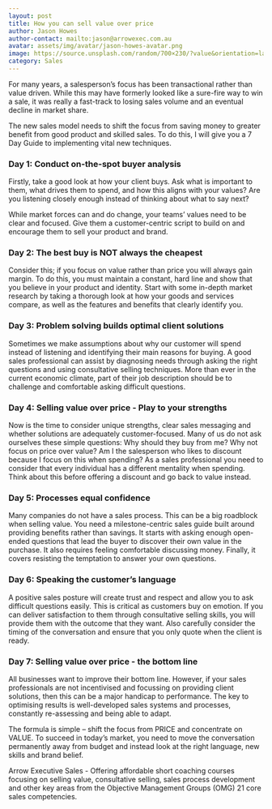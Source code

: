 ```yaml
---
layout: post
title: How you can sell value over price
author: Jason Howes
author-contact: mailto:jason@arrowexec.com.au
avatar: assets/img/avatar/jason-howes-avatar.png
image: https://source.unsplash.com/random/700×230/?value&orientation=landscape
category: Sales
---
```

For many years, a salesperson’s focus has been transactional rather than value driven. While this may have formerly looked like a sure-fire way to win a sale, it was really a fast-track to losing sales volume and an eventual decline in market share. 

The new sales model needs to shift the focus from saving money to greater benefit from good product and skilled sales. To do this, I will give you a 7 Day Guide to implementing vital new techniques. 

### Day 1: Conduct on-the-spot buyer analysis 

Firstly, take a good look at how your client buys. Ask what is important to them, what drives them to spend, and how this aligns with your values? Are you listening closely enough instead of thinking about what to say next?

While market forces can and do change, your teams’ values need to be clear and focused. Give them a customer-centric script to build on and encourage them to sell your product and brand.

### Day 2: The best buy is NOT always the cheapest 

Consider this; if you focus on value rather than price you will always gain margin. To do this, you must maintain a constant, hard line and show that you believe in your product and identity. Start with some in-depth market research by taking a thorough look at how your goods and services compare, as well as the features and benefits that clearly identify you.

### Day 3: Problem solving builds optimal client solutions

Sometimes we make assumptions about why our customer will spend instead of listening and identifying their main reasons for buying. A good sales professional can assist by diagnosing needs through asking the right questions and using consultative selling techniques. More than ever in the current economic climate, part of their job description should be to challenge and comfortable asking difficult questions. 

### Day 4: Selling value over price - Play to your strengths 
Now is the time to consider unique strengths, clear sales messaging and whether solutions are adequately customer-focused. Many of us do not ask ourselves these simple questions: Why should they buy from me? Why not focus on price over value? Am I the salesperson who likes to discount because I focus on this when spending? As a sales professional you need to consider that every individual has a different mentality when spending. Think about this before offering a discount and go back to value instead.

### Day 5: Processes equal confidence 
Many companies do not have a sales process. This can be a big roadblock when selling value. You need a milestone-centric sales guide built around providing benefits rather than savings. It starts with asking enough open-ended questions that lead the buyer to discover their own value in the purchase. It also requires feeling comfortable discussing money. Finally, it covers resisting the temptation to answer your own questions. 

### Day 6: Speaking the customer’s language
A positive sales posture will create trust and respect and allow you to ask difficult questions easily. This is critical as customers buy on emotion. If you can deliver satisfaction to them through consultative selling skills, you will provide them with the outcome that they want. Also carefully consider the timing of the conversation and ensure that you only quote when the client is ready.

### Day 7: Selling value over price - the bottom line 
All businesses want to improve their bottom line. However, if your sales professionals are not incentivised and focussing on providing client solutions, then this can be a major handicap to performance. The key to optimising results is well-developed sales systems and processes, constantly re-assessing and being able to adapt. 

The formula is simple – shift the focus from PRICE and concentrate on VALUE.  To succeed in today’s market, you need to move the conversation permanently away from budget and instead look at the right language, new skills and brand belief. 

Arrow Executive Sales - Offering affordable short coaching courses focusing on selling value, consultative selling, sales process development and other key areas from the Objective Management Groups (OMG) 21 core sales competencies.